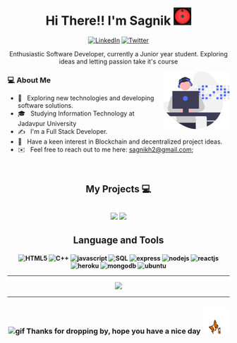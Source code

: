 <p>
  <h1 align = "center"> Hi There!! I'm Sagnik <img src="https://github.com/SagnikH/SagnikH/blob/master/79dn.gif" width="40" height="40" /> </h1>
</p>

<p align = "center">
  <a href = "https://www.linkedin.com/in/sagnik-haldar-126b661b0/"><img src="https://img.shields.io/badge/LinkedIn-0A66C2?style=for-the-badge&logo=linkedin&logoColor=white" alt="LinkedIn" /></a>
  <a href = "https://twitter.com/light_eliee"><img src="https://img.shields.io/badge/Twitter-1DA1F2?style=for-the-badge&logo=twitter&logoColor=white" alt="Twitter" /></a>
</p>

<p align="center">Enthusiastic Software Developer, currently a Junior year student. Exploring ideas and letting passion take it's course</p>

<img src="https://github.com/SagnikH/SagnikH/blob/master/dev.svg" style="width:30%;" align="right"/>

### 💻 About Me

- 🤔 &nbsp; Exploring new technologies and developing software solutions.
- 🎓 &nbsp; Studying Information Technology at Jadavpur University
- ✍️ &nbsp; I'm a Full Stack Developer.
- 🧠 &nbsp; Have a keen interest in Blockchain and decentralized project ideas.
- ✉️ &nbsp; Feel free to reach out to me here: <sagnikh2@gmail.com>;
<br/>

<h2 align = "center"> My Projects 💻<h2>
<p align = "center">
  <a href = "https://github.com/SagnikH/dip_bin"><img src = "https://github-readme-stats.vercel.app/api/pin/?username=SagnikH&repo=dip_bin&theme=calm"/></a>
  <a href = "https://github.com/SagnikH/ReLink"><img src = "https://github-readme-stats.vercel.app/api/pin/?username=SagnikH&repo=ReLink&theme=calm"/></a>
</p>
 

<h2 align="center">Language and Tools<h4>
 <p align="center">
   <img src="https://cdn.jsdelivr.net/gh/devicons/devicon/icons/html5/html5-plain-wordmark.svg" alt="HTML5" width="40" height="40"/>
   <img src="https://cdn.jsdelivr.net/gh/devicons/devicon/icons/cplusplus/cplusplus-plain.svg" alt="C++" width="40" height="40"/>
   <img src="https://cdn.jsdelivr.net/gh/devicons/devicon/icons/javascript/javascript-plain.svg" alt="javascript" width="40" height="40"/>
   <img src="https://cdn.jsdelivr.net/gh/devicons/devicon/icons/mysql/mysql-plain.svg" alt="SQL" width="40" height"40"/>
   <img src="https://cdn.jsdelivr.net/gh/devicons/devicon/icons/express/express-original-wordmark.svg" alt="express" width="40" height="40"/>
   <img src="https://cdn.jsdelivr.net/gh/devicons/devicon/icons/nodejs/nodejs-plain.svg" alt="nodejs" width="40" height="40"/>
   <img src="https://cdn.jsdelivr.net/gh/devicons/devicon/icons/react/react-original.svg" alt="reactjs" width="40" height="40"/>
   <img src="https://cdn.jsdelivr.net/gh/devicons/devicon/icons/heroku/heroku-original.svg" alt="heroku" width="40" height="40"/>
   <img src="https://cdn.jsdelivr.net/gh/devicons/devicon/icons/mongodb/mongodb-plain-wordmark.svg" alt="mongodb" width="40" height="40"/>
   <img src="https://cdn.jsdelivr.net/gh/devicons/devicon/icons/ubuntu/ubuntu-plain.svg" alt="ubuntu" width="40" height="40"/>
 </p>

---

<p align="center">
  <img src="https://github-readme-stats.vercel.app/api/top-langs/?username=SagnikH&theme=midnight-purple&show_icons=true">
</p>
  
--- 
<h3 align="center"><img src="https://res.cloudinary.com/practicaldev/image/fetch/s--Map9cAA0--/c_limit%2Cf_auto%2Cfl_progressive%2Cq_auto%2Cw_880/https://docs.google.com/uc%3Fexport%3Ddownload%26id%3D166Ecq6uBl61U14OUlkHOHIBv2ArKoumJ" alt="gif" width="30" height="30" />    Thanks for dropping by, hope you have a nice day <img src="https://github.com/SagnikH/SagnikH/blob/master/W1ph.gif" alt="gif" width="60" height="60"> <h3>
